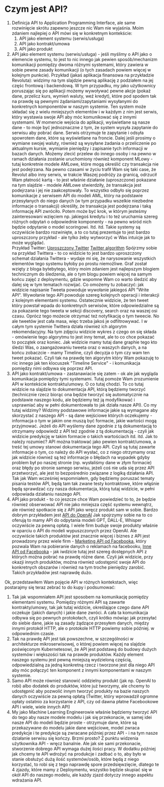 # Czym jest API?

1. Definicja API to Application Programming Interface, ale same rozwinięcie skrótu zapewno jeszcze nic Wam nie wyjaśnia. Moim zdaniem najlepiej o API mówi się w konkretnym kontekście:
	1. API jako element systemu (serwis/usługa)
	2. API jako kontrakt/umowa
	3. API jako produkt
2. API jako element systemu (serwis/usługa) - jeśli myślimy o API jako o elemencie systemu, to jest to nic innego jak pewien sposób/mechanizm komunikacji pomiędzy dwoma różnymi systemami, który zawiera w sobie pewne zasady komunikacji (o tych zasadach powiem więcej w kolejnym punkcie). 
   Przykład (jakaś aplikacja finansowa na przykładzie Revoluta): widzimy na tym slajdzie pewną aplikację z podziałem na jej częśc frontową i backendową. W tym przypadku, my jako użytkownicy poruszając się po aplikacji możemy wywoływać pewne akcje (pokaż dane, przelicz kurs, wymień waluty, weź kredyt), które pod spodem tak na prawdę są pewnymi żądaniami/zapytaniami wysyłanymi do konkretnych komponentów w naszym systemie. Ten system może składać się z wielu mniejszych elementów i w każdym z nim jest serwis, który wystawia swoje API aby móc komunikować się z innymi systemami. 
   W momencie wejścia do aplikacji, wyświetlane są nasze dane - to moje być jednoznaczne z tym, że system wysyła zapytanie do serwisu aby pobrać dane. Serwis otrzymuje te zapytanie i odsyła spowrotem dane, które są wyświetlane na froncie. Dalej jeśli prosimy o wymiane swojej waluty, również są wysyłane żadania o przeliczenie po aktualnym kursie, wymianie pieniędzy i zapisanie tych informacji w bazach danych. Możemy zlecić przelew do innego osoby i na pewno w ramach działania zostanie uruchomiony również komponent MLowy - tutaj konkretnie modele AMLowe, które mogą określić czy transakcja nie jest podejrzana. Na pewno czasami w życiu trafił Wam się taki case, że Revolut albo inny serwis, w trakcie Waszej podróży za granicą, odrzucił Wam płatność kartą - to jest właśnie działanie (uproszczone) pokazane na tym slajdzie - modele AMLowe stwierdziły, że transakcja jest podejrzana i jej nie zaakceptowały. To wszystko odbyło się poprzez komunikacje z serwisem API do modeli AML, który na podstawie przesyłanych do niego danych (w tym przypadku wszelkie niezbedne informacje o transakcji) określiły, że transakcja jest podejrzana i taką informację API zwróciło. Potem może być krok, w którym jesteśmy zainteresowani wzięciem np. jakiegoś kredytu i to też uruchamia szereg różnych odpytań o odpowiednie komponenty - na pewno wśród nich będzie odpytanie o model scoringowi. Itd. itd.  Takie systemy są oczywiście bardzo rozwinięte, a to co tutaj prezentuje to jest bardzo uproszczony przykład - ale tylko żeby wytworzyć w Was intuicje jak to może wyglądać.  
   Przykład Twitter: 
   [Uproszczony Twitter](https://blog.bytebytego.com/i/53107294/interview-question-design-twitter)
   [Twitter algorithm](https://blog.twitter.com/engineering/en_us/topics/open-source/2023/twitter-recommendation-algorithm)
   Spójrzmy sobie na przykład Twittera - to co widzicie to jest bardzo uproszczony schemat działania Twittera - wydaje mi się, że narysowanie wszystkich elementów tego systemu byłoby po prostu niemożliwe. Graf został wzięty z bloga bytebytego, który moim zdaniem jest najlepszym blogiem technicznym do śledzenia, ale o tym blogu powiem więcej na samym końcu zajęć z deploymentu, gdzie wspomne Wam co warto śledzić aby dalej się w tym tematach rozwijać. Co omożemy tu zobaczyć: jak widzicie napisanie Tweeta powoduje wywołanie jakiegoś API "Write API". Wywołanie tego API powoduje szereg kolejnych operacji i interakcji z kolejnym elementami systemu. Ostatecznie widzicie, że ten tweet który powstał wpada do konkretnych serwisów, które odpowiedzialne są za pokazanie tego tweeta w sekcji discovery, search oraz na waszej osi czasu. Oprócz tego możecie otrzymać też notyfikację o tym tweecie. No ale tweetów jest cała masa, więc trzeba jakoś je odfiltrowywać. I w całym tym systemie Twittera działa również ich algorytm rekomendacyjny. Na tym zdjęciu widzicie wykres z czego on się składa - omówienie tego algorytmu to jest inny temat, ale to co chce pokazać to początek oraz koniec. Jak widzicie mamy tutaj dane graphie tego kto śledzi Was, o zaangażowaniu tweeta oraz o waszych danych, a na końcu zobaczcie - mamy Timeline, czyli decyzja o tym czy wam ten tweet pokazać. Czyli tak na prawdę ten algorytm który Wam pokazuję to nic innego jak ten klocuszek "Timeline Service" - i komunikacja pomiędzy nimi odbywa się poprzez API.
3. API jako kontrakt/umowa - zastanawiacie się zatem - ok ale jak wygląda komunikacja pomiędzy tymi systemami. Tutaj pomoże Wam zrozumienie API w kontekście kontraktu/umowy. O co tutaj chodzi. To co tutaj widzicie na slajdzie to dokumentacja API, którą będziemy tworzyć (technicznie rzecz biorąc ona będzie tworzyć się automatycznie na podstawie naszego kodu, ale będziemy też ją modyfikować i usprawniać aby w pełni dokumentowała to jak działa nasze API). Co my tutaj widzimy? Widzimy podstawowe informacje jakie są wymagane aby skorzystać z naszego API - są dane wejściowe których oczekujemy - informacja o tym w jakim one muszą być formacie, jakie wartości mogą przyjmować. Jeżeli do API wyślemy dane zgodnie z tą dokumentacją to otrzymamy odpowiedź z API też zgodnie z tą dokumentacją - czyli jak widzicie predykcję w takim formacie o takich wartościach itd. itd. 
   Jak to należy rozumieć? API można traktować jako pewien kontrakt/umowa, a treść tej umowy stanowi dokumentacja tego API. Czyli są tutaj zawarte informacje o tym, co należy do API wysłać, co z niego otrzymamy oraz jak widzicie również są też informacje o błędach na wypadek gdyby problem był po naszej stronie (np. wysłaliśmy dane w złym formacie) oraz błędy po stronie samego serwisu, jeżeli coś nie uda się przez API przetworzyć, ale jest to bezpośrednio związane z logiką działania API. Tak jak Wam wcześniej wspomniałem, gdy będziemy poruszać tematy pisania testów API, będą tam tak zwane testy kontraktowe, które włąśnie będą sprawdzać czy nasza dokumentacja, którą tutaj widzicie, w pełni odpowiada działaniu naszego API.
4. API jako produkt - to co jeszcze chce Wam powiedzieć to to, że będzie również obserwować API nie jako mniejsza część systemu wewnątrz, ale również spotkacie się z API jako wręcz produkt sam w sobie. Bardzo dobrym przykładem jest [API do OpenAI](https://openai.com/blog/openai-api) Jak spojrzymy sobie na to co oferują to mamy API do odpytania modeli GPT, DALL-E, Whisper oczywiście za pewną opłatą.  I wiele firm buduje swoje produkty właśnie w oparciu o API do modeli wypuszczonych przez OpenAI. Ale oczywiście takich produktów jest znacznie więcej i biznes z API jest prowadzony przez wiele firm - [Marketing API od Facebooka](https://developers.facebook.com/docs/marketing-apis/), który pozwala Wam na pobieranie danych o reklamach na facebooku, [Inne API od Facebooka](https://developers.facebook.com/docs/) - jak iwdzicie tutaj jest szereg dostępnych API z których można pobrać na prawdę różne dane. Czyli jak widzicie, przy okazji innych produktów, można również udostępnić swoje API do konkretnych obszarów i również na tym troche pieniędzy zarobić. Takich przykładów jest naprawdę dużo.

Ok, przedstawiłem Wam pojęcie API w różnych kontekstach, więc postarajmy się teraz zebrać to do kupy i podsumować:
1. Tak jak wspomniałem API jest sposobem na komunikację pomiędzy elementami systemu. Pomiędzy różnymi API są zawarte kontrakty/umowy, tak jak tutaj widzicie, określające czego dane API oczekuje (jakich danych) i jakie dane zwróci. A cała ta komunikacja odbywa się po pewnych protokołach, czyli krótko mówiąc jak przesyłać do siebie dane, jakie są zasady żądzące przesyłem danych, między innymi protokół HTTP, ale o protokole HTTP powiemy sobie później. w odpowiednim czasie.
2. Tak na prawdę API jest tak powszechne, w szczególności w architekturze mikroserwisowej, o której powiem więcej na slajdzie poświęconym Kubernetesowi, że API jest podstawą do budowy dużych systemów i większości tak na prawde produktów. Każdy element naszego systemu jest pewną mniejszą wydzieloną częścią, odpowiedzialną za jedną konkretną rzecz i tworzone jest dla niego API aby móc połączyć ten komponent z innymi komponentami w naszym systemie. 
3. Samo API może również stanowić oddzielny produkt (jak np. OpenAI to robi) albo dodatek do produktów, które już tworzymy, ale chcemy to udostępnić aby pozwolić innym tworzyć produkty na bazie naszych danych oczywiście za pewną opłatą (Twitter, który wprowadził ogromne opłaty ostatnio za korzystanie z API, czy od dawna płatne Facebookowe API i wiele, wiele innych API)
4. My jako Machine Learning Engineerowie właśnie będziemy tworzyć API do tego aby nasze modele modelu i jak się przekonacie, w samej idei nasze API do modeli będzie proste - otrzymuje dane, które są przekazywane do modelu jakie dane wejściowe, model zwraca predykcje i te predykcje są zwracane później przez API - i na tym nasze działanie serwisu się kończy. Brzmi prosto? Z punktu widzenia użytkownika API - wręcz banalnie. Ale jak sie sami przekonacie, stworzenie dobrego API wymaga dużej ilości pracy. W dodatku później jak chcemy te API wdrożyć na produkcje i zadbać o to, aby było w stanie obsłużyć dużą ilość systemów/osób, które będą z niego korzystać, to robi się z tego naprawdę spore przedsięwzięcie, dlatego te 4 zjazdy, które mamy z Deploymentu, wszystko będzie skupiać się w okół API do naszego modelu, ale każdy zjazd dotyczy innego aspektu wdrażania API.